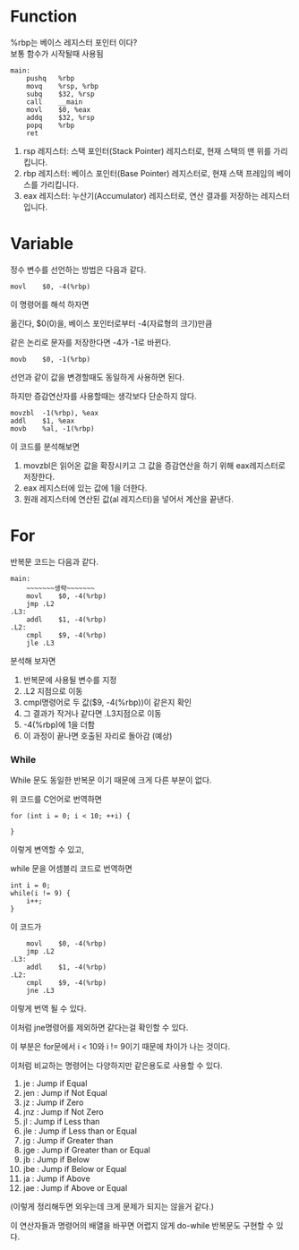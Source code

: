 # Function
%rbp는 베이스 레지스터 포인터 이다? <br>
보통 함수가 시작될때 사용됨

    main:
        pushq	%rbp
        movq	%rsp, %rbp
        subq	$32, %rsp
        call	__main
        movl	$0, %eax
        addq	$32, %rsp
        popq	%rbp
        ret


1. rsp 레지스터: 스택 포인터(Stack Pointer) 레지스터로, 현재 스택의 맨 위를 가리킵니다.
2. rbp 레지스터: 베이스 포인터(Base Pointer) 레지스터로, 현재 스택 프레임의 베이스를 가리킵니다.
3. eax 레지스터: 누산기(Accumulator) 레지스터로, 연산 결과를 저장하는 레지스터입니다.

# Variable
정수 변수를 선언하는 방법은 다음과 같다.

    movl	$0, -4(%rbp)

이 명령어를 해석 하자면

옮긴다, $0(0)을, 베이스 포인터로부터 -4(자료형의 크기)만큼

같은 논리로 문자를 저장한다면 -4가 -1로 바뀐다.

    movb    $0, -1(%rbp)

선언과 같이 값을 변경할때도 동일하게 사용하면 된다.

하지만 증감연산자를 사용할때는 생각보다 단순하지 않다.

    movzbl	-1(%rbp), %eax
	addl	$1, %eax
	movb	%al, -1(%rbp)

이 코드를 분석해보면 

1. movzbl은 읽어온 값을 확장시키고 그 값을 증감연산을 하기 위해 eax레지스터로 저장한다.
2. eax 레지스터에 있는 값에 1을 더한다.
3. 원래 레지스터에 연산된 값(al 레지스터)을 넣어서 계산을 끝낸다.

# For
반복문 코드는 다음과 같다.

    main: 
        ~~~~~~~생략~~~~~~~
        movl	$0, -4(%rbp)
	    jmp	.L2
    .L3:
        addl	$1, -4(%rbp)
    .L2:
        cmpl	$9, -4(%rbp)
        jle	.L3

분석해 보자면

1. 반복문에 사용될 변수를 지정
2. .L2 지점으로 이동
3. cmpl명령어로 두 값($9, -4(%rbp))이 같은지 확인
4. 그 결과가 작거나 같다면 .L3지점으로 이동
5. -4(%rbp)에 1을 더함
6. 이 과정이 끝나면 호출된 자리로 돌아감 (예상)

### While

While 문도 동일한 반복문 이기 때문에 크게 다른 부분이 없다.

위 코드를 C언어로 번역하면 

    for (int i = 0; i < 10; ++i) {

    }

이렇게 변역할 수 있고,

while 문을 어셈블리 코드로 번역하면

    int i = 0;
    while(i != 9) {
        i++;
    }

이 코드가 

        movl	$0, -4(%rbp)
        jmp	.L2
    .L3:
        addl	$1, -4(%rbp)
    .L2:
        cmpl	$9, -4(%rbp)
        jne	.L3

이렇게 번역 될 수 있다.

이처럼 jne명령어를 제외하면 같다는걸 확인할 수 있다.

이 부분은 for문에서 i < 10와 i != 9이기 때문에 차이가 나는 것이다.

이처럼 비교하는 명령어는 다양하지만 같은용도로 사용할 수 있다.

1. je : Jump if Equal
2. jen : Jump if Not Equal
3. jz : Jump if Zero
4. jnz : Jump if Not Zero
5. jl : Jump if Less than
6. jle : Jump if Less than or Equal
7. jg : Jump if Greater than
8. jge : Jump if Greater than or Equal
9. jb : Jump if Below
10. jbe : Jump if Below or Equal
11. ja : Jump if Above
12. jae : Jump if Above or Equal

(이렇게 정리해두면 외우는데 크게 문제가 되지는 않을거 같다.)

이 연산자들과 명령어의 배열을 바꾸면 어렵지 않게 do-while 반복문도 구현할 수 있다.